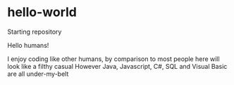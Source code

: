 # hello-world
Starting repository

Hello humans!

I enjoy coding like other humans, by comparison to most people here will look like a filthy casual
However Java, Javascript, C#, SQL and Visual Basic are all under-my-belt 
